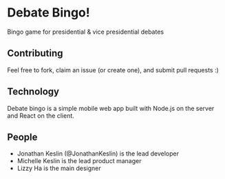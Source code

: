 # Debate Bingo!
Bingo game for presidential & vice presidential debates

## Contributing
Feel free to fork, claim an issue (or create one), and submit pull requests :)

## Technology
Debate bingo is a simple mobile web app built with Node.js on the server and React on the client.

## People
* Jonathan Keslin (@JonathanKeslin) is the lead developer
* Michelle Keslin is the lead product manager
* Lizzy Ha is the main designer
